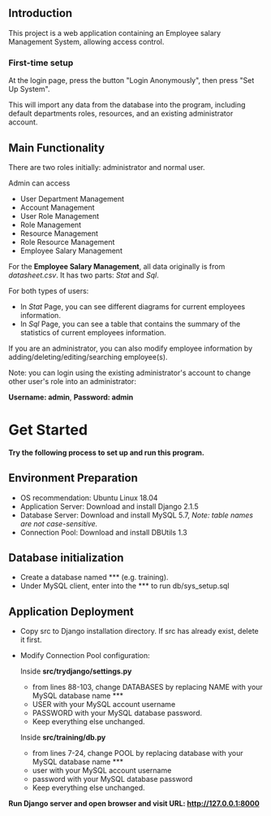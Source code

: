 ## Introduction
This project is a web application containing an Employee salary Management System, allowing access control.

### First-time setup
At the login page, press the button "Login Anonymously", then press "Set Up System". 

This will import any data from the database into the program, including default departments roles, resources, and an existing administrator account.

## Main Functionality
There are two roles initially: administrator and normal user.

Admin can access
- User Department Management
- Account Management
- User Role Management
- Role Management
- Resource Management
- Role Resource Management
- Employee Salary Management

For the **Employee Salary Management**, all data originally is from *datasheet.csv*. It has two parts: *Stat* and *Sql*.

For both types of users:
- In *Stat* Page, you can see different diagrams for current employees information. 
- In *Sql* Page, you can see a table that contains the summary of the statistics of current employees information. 

If you are an administrator, you can also modify employee information by adding/deleting/editing/searching employee(s). 

Note: you can login using the existing administrator's account to change other user's role into an administrator:

**Username: admin**, **Password: admin**

# Get Started
**Try the following process to set up and run this program.**

## Environment Preparation
- OS recommendation: Ubuntu Linux 18.04
- Application Server: Download and install Django 2.1.5
- Database Server: Download and install MySQL 5.7, 
*Note: table names are not case-sensitive.*
- Connection Pool: Download and install DBUtils 1.3

## Database initialization
- Create a database named *** (e.g. training).
- Under MySQL client, enter into the *** to run db/sys_setup.sql 

## Application Deployment
- Copy src to Django installation directory. If src has already exist, delete it first.
- Modify Connection Pool configuration:

    Inside **src/trydjango/settings.py**
    - from lines 88-103, change DATABASES by replacing NAME with your MySQL database name ***
    - USER with your MySQL account username
    - PASSWORD with your MySQL database password. 
    - Keep everything else unchanged.
    
    Inside **src/training/db.py**
    - from lines 7-24, change POOL by replacing database with your MySQL database name ***
    - user with your MySQL account username
    - password with your MySQL database password
    - Keep everything else unchanged.

**Run Django server and open browser and visit URL: http://127.0.0.1:8000**

